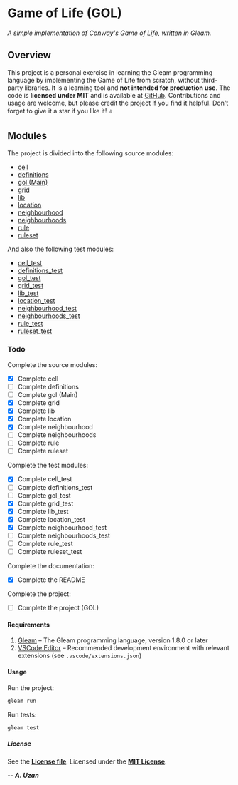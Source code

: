 # Game of Life (GOL)

*A simple implementation of Conway's Game of Life, written in Gleam.*

## Overview

This project is a personal exercise in learning the Gleam programming language by implementing the Game of Life from scratch, without third-party libraries. It is a learning tool and **not intended for production use**. The code is **licensed under MIT** and is available at [GitHub](https://github.com/ardauzan/gol). Contributions and usage are welcome, but please credit the project if you find it helpful. Don't forget to give it a star if you like it! :star:

## Modules

The project is divided into the following source modules:

- [cell](src/cell.gleam)
- [definitions](src/definitions.gleam)
- [gol (Main)](src/gol.gleam)
- [grid](src/grid.gleam)
- [lib](src/lib.gleam)
- [location](src/location.gleam)
- [neighbourhood](src/neighbourhood.gleam)
- [neighbourhoods](src/neighbourhoods.gleam)
- [rule](src/rule.gleam)
- [ruleset](src/ruleset.gleam)

And also the following test modules:

- [cell_test](test/cell_test.gleam)
- [definitions_test](test/definitions_test.gleam)
- [gol_test](test/gol_test.gleam)
- [grid_test](test/grid_test.gleam)
- [lib_test](test/lib_test.gleam)
- [location_test](test/location_test.gleam)
- [neighbourhood_test](test/neighbourhood_test.gleam)
- [neighbourhoods_test](test/neighbourhoods_test.gleam)
- [rule_test](test/rule_test.gleam)
- [ruleset_test](test/ruleset_test.gleam)

### Todo

Complete the source modules:

- [X] Complete cell
- [ ] Complete definitions
- [ ] Complete gol (Main)
- [X] Complete grid
- [X] Complete lib
- [X] Complete location
- [X] Complete neighbourhood
- [ ] Complete neighbourhoods
- [ ] Complete rule
- [ ] Complete ruleset

Complete the test modules:

- [X] Complete cell_test
- [ ] Complete definitions_test
- [ ] Complete gol_test
- [X] Complete grid_test
- [X] Complete lib_test
- [X] Complete location_test
- [X] Complete neighbourhood_test
- [ ] Complete neighbourhoods_test
- [ ] Complete rule_test
- [ ] Complete ruleset_test

Complete the documentation:

- [X] Complete the README

Complete the project:

- [ ] Complete the project (GOL)

#### Requirements

1) [Gleam](https://gleam.run) – The Gleam programming language, version 1.8.0 or later
2) [VSCode Editor](https://code.visualstudio.com) – Recommended development environment with relevant extensions (see `.vscode/extensions.json`)

#### Usage

Run the project:

```bash
gleam run
```

Run tests:

```bash
gleam test
```

##### License

See the [**License file**](LICENSE.txt). Licensed under the [**MIT License**](https://wikipedia.org/wiki/MIT_License).

**--** ***A. Uzan***
